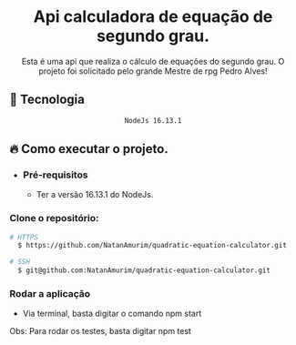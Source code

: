 <div align="center">
    <h1>Api calculadora de equação de segundo grau.</h1>
</div>

<div align="center">

Esta é uma api que realiza o cálculo de equações do segundo grau.
O projeto foi solicitado pelo grande Mestre de rpg Pedro Alves!
</div>

## 🚀 Tecnologia

<div align="center">

```sh
NodeJs 16.13.1
```

</div>

## 🔥 Como executar o projeto.

- ### Pré-requisitos

    - Ter a versão 16.13.1 do NodeJs.

### Clone o repositório:

```sh
# HTTPS
  $ https://github.com/NatanAmurim/quadratic-equation-calculator.git
```

```sh
# SSH
  $ git@github.com:NatanAmurim/quadratic-equation-calculator.git
```

### Rodar a aplicação

- Via terminal, basta digitar o comando npm start

Obs: Para rodar os testes, basta digitar npm test

 
